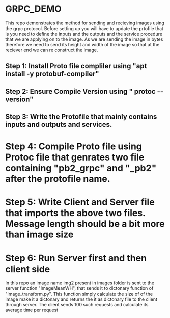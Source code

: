 # GRPC_DEMO
This repo demonstrates the method for sending and recieving images using the grpc protocol. Before setting up you will have to update the prtofile that is you need to define the inputs and the outputs and the service procedure that we are applying on to the image. As we are sending the image in bytes therefore we need to send its height and width of the image so that at the reciever end we can re construct the image. 


## Step 1: Install Proto file compliler using "apt install -y protobuf-compiler"
## Step 2: Ensure Compile Version using " protoc --version"
## Step 3: Write the Protofile that mainly contains inputs and outputs and services. 
# Step 4: Compile Proto file using Protoc file that genrates two file containing "pb2_grpc" and "_pb2" after the protofile name. 
# Step 5: Write Client and  Server file that imports the above two files. Message length should be a bit more than image size
# Step 6: Run Server first and then client side

In this repo an image name img2 present in images folder is sent to the server  function "ImageMeanWH", that sends it to dictonary function of "image_transform.py". This function simply calculate the size of of the image make it a dictonary and returns the it as dictonary file to the client through server. The client sends 100 such requests and calculate its average time per request 


